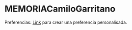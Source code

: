 # MEMORIACamiloGarritano

Preferencias:
[Link](https://developer.android.com/guide/topics/ui/settings.html?hl=es-419#Custom
) para crear una preferencia personalisada.
